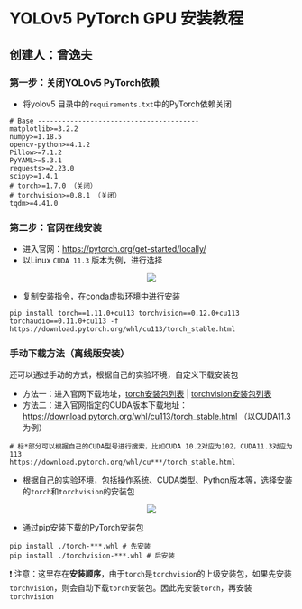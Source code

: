  # YOLOv5 PyTorch GPU 安装教程

## 创建人：曾逸夫



### 第一步：关闭YOLOv5 PyTorch依赖

- 将yolov5 目录中的`requirements.txt`中的PyTorch依赖关闭

```shell
# Base ----------------------------------------
matplotlib>=3.2.2
numpy>=1.18.5
opencv-python>=4.1.2
Pillow>=7.1.2
PyYAML>=5.3.1
requests>=2.23.0
scipy>=1.4.1
# torch>=1.7.0 （关闭）
# torchvision>=0.8.1 （关闭）
tqdm>=4.41.0
```

### 第二步：官网在线安装

- 进入官网：https://pytorch.org/get-started/locally/
- 以Linux `CUDA 11.3` 版本为例，进行选择

<div align="center" >
<img src="https://pycver.gitee.io/ows-pics/imgs/pytorch_web.png">
</div>

- 复制安装指令，在conda虚拟环境中进行安装

```shell
pip install torch==1.11.0+cu113 torchvision==0.12.0+cu113 torchaudio==0.11.0+cu113 -f https://download.pytorch.org/whl/cu113/torch_stable.html
```



### 手动下载方法（离线版安装）

还可以通过手动的方式，根据自己的实验环境，自定义下载安装包

- 方法一：进入官网下载地址，[torch安装包列表](https://download.pytorch.org/whl/torch/) | [torchvision安装包列表](https://download.pytorch.org/whl/torchvision/)
- 方法二：进入官网指定的CUDA版本下载地址：https://download.pytorch.org/whl/cu113/torch_stable.html （以CUDA11.3为例）

```shell
# 标*部分可以根据自己的CUDA型号进行搜索，比如CUDA 10.2对应为102，CUDA11.3对应为113
https://download.pytorch.org/whl/cu***/torch_stable.html
```

- 根据自己的实验环境，包括操作系统、CUDA类型、Python版本等，选择安装的`torch`和`torchvision`的安装包

<div align="center" >
<img src="https://pycver.gitee.io/ows-pics/imgs/pytorch_list.png">
</div>

- 通过pip安装下载的PyTorch安装包

```shell
pip install ./torch-***.whl # 先安装
pip install ./torchvision-***.whl # 后安装 
```

❗ 注意：这里存在**安装顺序**，由于`torch`是`torchvision`的上级安装包，如果先安装`torchvision`，则会自动下载`torch`安装包。因此先安装`torch`，再安装`torchvision`

